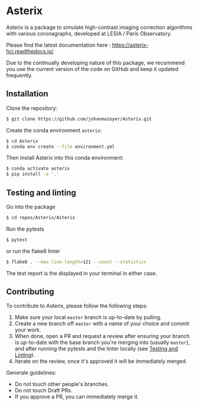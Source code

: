 # Asterix

Asterix is a package to simulate high-contrast imaging correction algorithms with various coronagraphs, developed at LESIA / Paris Observatory.

Please find the latest documentation here : https://asterix-hci.readthedocs.io/

Due to the continually developing nature of this package, we recommend you use the current version of the code on GitHub and keep it updated frequently.

## Installation

Clone the repository:
```bash
$ git clone https://github.com/johanmazoyer/Asterix.git
```

Create the conda environment `asterix`:
```bash
$ cd Asterix
$ conda env create --file environment.yml
```

Then install Asterix into this conda environment:
```bash
$ conda activate asterix
$ pip install -e '.'
```

## Testing and linting

Go into the package
```bash
$ cd repos/Asterix/Asterix
```

Run the pytests
```bash
$ pytest
```

or run the flake8 linter
```bash
$ flake8 . --max-line-length=121 --count --statistics
```

The test report is the displayed in your terminal in either case.

## Contributing

To contribute to Asterix, please follow the following steps:
1. Make sure your local `master` branch is up-to-date by pulling.
2. Create a new branch off `master` with a name of your choice and commit your work.
3. When done, open a PR and request a review after ensuring your branch is up-to-date with the base branch you're merging into (usually `master`),
and after running the pytests and the linter locally (see [Testing and Linting](#testing-and-linting)).
4. Iterate on the review, once it's approved it will be immediately merged.

Generale guidelines:
- Do not touch other people's branches.
- Do not touch Draft PRs.
- If you approve a PR, you can immediately merge it.